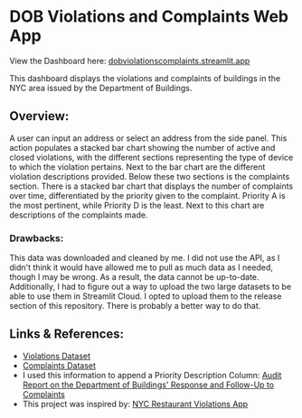 # DOB Violations and Complaints Web App

View the Dashboard here: [dobviolationscomplaints.streamlit.app](dobviolationscomplaints.streamlit.app)

This dashboard displays the violations and complaints of buildings in the NYC area issued by the Department of Buildings.

## Overview:

A user can input an address or select an address from the side panel. This action populates a stacked bar chart showing the number of active and closed violations, with the different sections representing the type of device to which the violation pertains. Next to the bar chart are the different violation descriptions provided. Below these two sections is the complaints section. There is a stacked bar chart that displays the number of complaints over time, differentiated by the priority given to the complaint. Priority A is the most pertinent, while Priority D is the least. Next to this chart are descriptions of the complaints made.

### Drawbacks:
This data was downloaded and cleaned by me. I did not use the API, as I didn't think it would have allowed me to pull as much data as I needed, though I may be wrong. As a result, the data cannot be up-to-date. Additionally, I had to figure out a way to upload the two large datasets to be able to use them in Streamlit Cloud. I opted to upload them to the release section of this repository. There is probably a better way to do that.

## Links & References:

- [Violations Dataset](https://data.cityofnewyork.us/Housing-Development/DOB-Violations-Active-/cepu-5g8r/about_data)
- [Complaints Dataset](https://data.cityofnewyork.us/Housing-Development/DOB-Complaints-Received/eabe-havv/about_data)
- I used this information to append a Priority Description Column: [Audit Report on the Department of Buildings' Response and Follow-Up to Complaints](https://comptroller.nyc.gov/reports/audit-report-on-the-department-of-buildings-response-and-follow-up-to-complaints/)
- This project was inspired by: [NYC Restaurant Violations App](https://eigenfoo-nyc-restaurant-violations-app-oc3mad.streamlit.app)
